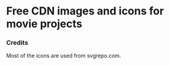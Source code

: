 # Free CDN images and icons for movie projects

### Credits
Most of the icons are used from svgrepo.com.

